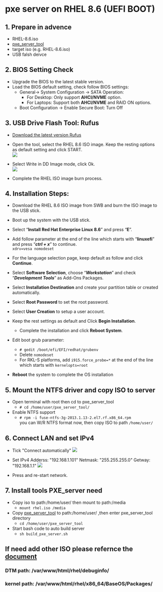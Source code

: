 # pxe server on RHEL 8.6 (UEFI BOOT)
## 1. Prepare in advence
- RHEL-8.6.iso
- [pxe_server_tool](https://drive.google.com/drive/folders/1nUmIxL-zn5wUfNFQZ3LV3Mht7_B7qtL2?usp=sharing)
- target iso (e.g. RHEL-8.6.iso)
- USB falsh deivce
## 2. BIOS Setting Check
- Upgrade the BIOS to the latest stable version.
- Load the BIOS default setting, check follow BIOS settings:
    - General-> System Configuration -> SATA Operation:
        - For Desktop: Only support **AHCI/NVME** option.
        - For Laptops: Support both **AHCI/NVME** and RAID ON options.
    - Boot Configuration -> Enable Secure Boot: Turn Off

## 3. USB Drive Flash Tool: Rufus
- [Download the latest version Rufus](https://rufus.ie/en_IE.html)
- Open the tool, select the RHEL 8.6 ISO image. Keep the resting options as default setting and click START.\
 ![](https://drive.google.com/u/0/uc?id=1OKX1-vuUhKPp92q74B09jj5MvsoQaHGa&export=download)

- Select Write in DD Image mode, click Ok.\
 ![](https://drive.google.com/u/0/uc?id=1Ioh46KeJnqTPbccnc0uOFIptHEviU4Io&export=download)
- Complete the RHEL ISO image burn process.
## 4. Installation Steps:
- Download the RHEL 8.6 ISO image from SWB and burn the ISO image to the USB stick.
- Boot up the system with the USB stick.
- Select “**Install Red Hat Enterprise Linux 8.6**” and press “**E**”.
- Add follow parameter at the end of the line which starts with “**linuxefi**” and press “***ctrl + x***” to continue.\
`xdrv=vesa nomodeset`
- For the language selection page, keep default as follow and click **Continue**.
- Select **Software Selection**, choose “***Workstation***” and check “***Development Tools***” as Add-Ons Packages.
- Select **Installation Destination** and create your partition table or created automatically.
- Select **Root Password** to set the root password.
- Select **User Creation** to setup a user account.
- Keep the rest settings as default and Click **Begin Installation**.
    - Complete the installation and click **Reboot System**.

- Edit boot grub parameter:
    - `# gedit /boot/efi/EFI/redhat/grubenv`
    - Delete `nomodeset`
    - For RKL-S platforms, add `i915.force_probe=*` at the end of the line which starts with `kernelopts=root `
- **Reboot** the system to complete the OS installation

## 5. Mount the NTFS driver and copy ISO to server
- Open terminal with root then cd to pxe_server_tool
    - `# cd /home/user/pxe_server_tool/`
- Enable NTFS support
    - `# rpm -i fuse-ntfs-3g-2013.1.13-2.el7.rf.x86_64.rpm`\
    you can W/R NTFS format now, then copy ISO to path `/home/user/`

## 6. Connect LAN and set IPv4
- Tick "Connect automatically"
![](https://drive.google.com/u/0/uc?id=1pAZUmqLDbylrfUx7nalpQfuHJxL4kcH3&export=download)

- Set IPv4 Adderss: "192.168.1.101"  Netmask: "255.255.255.0"  Getway: "192.168.1.1"
![](https://drive.google.com/u/0/uc?id=1T49aJOL1j5kX6v6tvxy8iOFTiT_z2jDJ&export=download)

- Press and re-start network.

## 7. Install tools PXE_server need
- Copy iso to path:/home/user/ then mount to path:/media
    - `mount rhel.iso /media`
- Copy [pxe_server_tool](https://drive.google.com/drive/folders/1nUmIxL-zn5wUfNFQZ3LV3Mht7_B7qtL2?usp=sharing) to path:/home/user/ ,then enter pxe_server_tool directory 
    - `cd /home/user/pxe_server_tool`
- Start bash code to auto build server
    - `sh build_pxe_server.sh`

## If need add other ISO please refernce the [document](https://drive.google.com/drive/folders/19PM4ijwSxGq0FABkFv1RyKVU__9-1JZs?usp=sharing)


### DTM path: /var/www/html/rhel/debuginfo/

### kernel path: /var/www/html/rhel/x86_64/BaseOS/Packages/